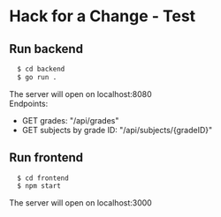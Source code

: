 # Hack for a Change - Test

## Run backend
```bash
  $ cd backend
  $ go run .
```

The server will open on localhost:8080 <br>
Endpoints:
- GET grades: "/api/grades"
- GET subjects by grade ID: "/api/subjects/{gradeID}"

## Run frontend
```bash
  $ cd frontend
  $ npm start
```
The server will open on localhost:3000 <br>
